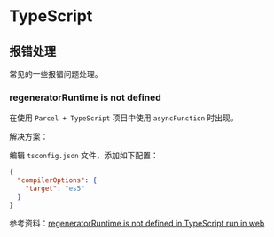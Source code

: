 # TypeScript

## 报错处理

常见的一些报错问题处理。

### regeneratorRuntime is not defined

在使用 `Parcel + TypeScript` 项目中使用 `asyncFunction` 时出现。

解决方案：

编辑 `tsconfig.json` 文件，添加如下配置：

```json
{
  "compilerOptions": {
    "target": "es5"
  }
}
```

参考资料：[regeneratorRuntime is not defined in TypeScript run in web](https://stackoverflow.com/questions/51262244/regeneratorruntime-is-not-defined-in-typescript-run-in-web)
